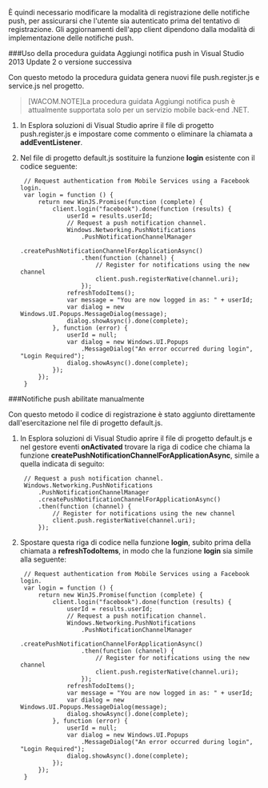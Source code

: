 ﻿
È quindi necessario modificare la modalità di registrazione delle notifiche push, per assicurarsi che l'utente sia autenticato prima del tentativo di registrazione. Gli aggiornamenti dell'app client dipendono dalla modalità di implementazione delle notifiche push.

###Uso della procedura guidata Aggiungi notifica push in Visual Studio 2013 Update 2 o versione successiva

Con questo metodo la procedura guidata genera nuovi file push.register.js e service.js nel progetto.

>[WACOM.NOTE]La procedura guidata Aggiungi notifica push è attualmente supportata solo per un servizio mobile back-end .NET.

1. In Esplora soluzioni di Visual Studio aprire il file di progetto push.register.js e impostare come commento o eliminare la chiamata a **addEventListener**. 

2. Nel file di progetto default.js sostituire la funzione **login** esistente con il codice seguente:
 
		// Request authentication from Mobile Services using a Facebook login.
		var login = function () {
		    return new WinJS.Promise(function (complete) {
		        client.login("facebook").done(function (results) {
		            userId = results.userId;
		            // Request a push notification channel.
		            Windows.Networking.PushNotifications
		                .PushNotificationChannelManager
		                .createPushNotificationChannelForApplicationAsync()
		                .then(function (channel) {
		                    // Register for notifications using the new channel
		                    client.push.registerNative(channel.uri);
		                });
		            refreshTodoItems();
		            var message = "You are now logged in as: " + userId;
		            var dialog = new Windows.UI.Popups.MessageDialog(message);
		            dialog.showAsync().done(complete);
		        }, function (error) {
		            userId = null;
		            var dialog = new Windows.UI.Popups
		                .MessageDialog("An error occurred during login", "Login Required");
		            dialog.showAsync().done(complete);
		        });
		    });
		}  

###Notifiche push abilitate manualmente		

Con questo metodo il codice di registrazione è stato aggiunto direttamente dall'esercitazione nel file di progetto default.js.

1. In Esplora soluzioni di Visual Studio aprire il file di progetto default.js e nel gestore eventi **onActivated** trovare la riga di codice che chiama la funzione **createPushNotificationChannelForApplicationAsync**, simile a quella indicata di seguito:

		// Request a push notification channel.
		Windows.Networking.PushNotifications
		    .PushNotificationChannelManager
		    .createPushNotificationChannelForApplicationAsync()
		    .then(function (channel) {
		        // Register for notifications using the new channel
		        client.push.registerNative(channel.uri);
		    }); 
 
2. Spostare questa riga di codice nella funzione **login**, subito prima della chiamata a **refreshTodoItems**, in modo che la funzione **login** sia simile alla seguente:
 
		// Request authentication from Mobile Services using a Facebook login.
		var login = function () {
		    return new WinJS.Promise(function (complete) {
		        client.login("facebook").done(function (results) {
		            userId = results.userId;
		            // Request a push notification channel.
		            Windows.Networking.PushNotifications
		                .PushNotificationChannelManager
		                .createPushNotificationChannelForApplicationAsync()
		                .then(function (channel) {
		                    // Register for notifications using the new channel
		                    client.push.registerNative(channel.uri);
		                });
		            refreshTodoItems();
		            var message = "You are now logged in as: " + userId;
		            var dialog = new Windows.UI.Popups.MessageDialog(message);
		            dialog.showAsync().done(complete);
		        }, function (error) {
		            userId = null;
		            var dialog = new Windows.UI.Popups
		                .MessageDialog("An error occurred during login", "Login Required");
		            dialog.showAsync().done(complete);
		        });
		    });
		}  
